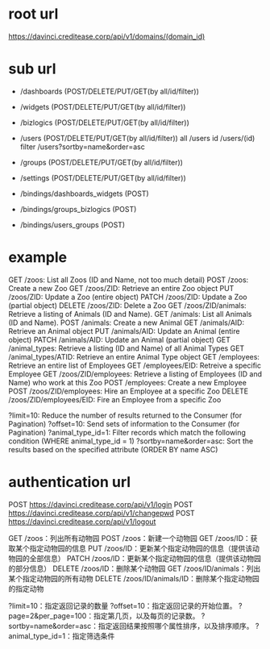 # root url

https://davinci.creditease.corp/api/v1/domains/(domain_id)

# sub url

- /dashboards (POST/DELETE/PUT/GET(by all/id/filter))
- /widgets (POST/DELETE/PUT/GET(by all/id/filter))
- /bizlogics (POST/DELETE/PUT/GET(by all/id/filter))
- /users (POST/DELETE/PUT/GET(by all/id/filter))
all   /users
id    /users/(id) 
filter /users?sortby=name&order=asc


- /groups (POST/DELETE/PUT/GET(by all/id/filter))
- /settings (POST/DELETE/PUT/GET(by all/id/filter))
- /bindings/dashboards_widgets (POST)
- /bindings/groups_bizlogics (POST)
- /bindings/users_groups (POST)

# example

GET /zoos: List all Zoos (ID and Name, not too much detail)
POST /zoos: Create a new Zoo
GET /zoos/ZID: Retrieve an entire Zoo object
PUT /zoos/ZID: Update a Zoo (entire object)
PATCH /zoos/ZID: Update a Zoo (partial object)
DELETE /zoos/ZID: Delete a Zoo
GET /zoos/ZID/animals: Retrieve a listing of Animals (ID and Name).
GET /animals: List all Animals (ID and Name).
POST /animals: Create a new Animal
GET /animals/AID: Retrieve an Animal object
PUT /animals/AID: Update an Animal (entire object)
PATCH /animals/AID: Update an Animal (partial object)
GET /animal_types: Retrieve a listing (ID and Name) of all Animal Types
GET /animal_types/ATID: Retrieve an entire Animal Type object
GET /employees: Retrieve an entire list of Employees
GET /employees/EID: Retreive a specific Employee
GET /zoos/ZID/employees: Retrieve a listing of Employees (ID and Name) who work at this Zoo
POST /employees: Create a new Employee
POST /zoos/ZID/employees: Hire an Employee at a specific Zoo
DELETE /zoos/ZID/employees/EID: Fire an Employee from a specific Zoo

?limit=10: Reduce the number of results returned to the Consumer (for Pagination)
?offset=10: Send sets of information to the Consumer (for Pagination)
?animal_type_id=1: Filter records which match the following condition (WHERE animal_type_id = 1)
?sortby=name&order=asc: Sort the results based on the specified attribute (ORDER BY name ASC)

# authentication url
POST https://davinci.creditease.corp/api/v1/login
POST https://davinci.creditease.corp/api/v1/changepwd
POST https://davinci.creditease.corp/api/v1/logout


GET /zoos：列出所有动物园
POST /zoos：新建一个动物园
GET /zoos/ID：获取某个指定动物园的信息
PUT /zoos/ID：更新某个指定动物园的信息（提供该动物园的全部信息）
PATCH /zoos/ID：更新某个指定动物园的信息（提供该动物园的部分信息）
DELETE /zoos/ID：删除某个动物园
GET /zoos/ID/animals：列出某个指定动物园的所有动物
DELETE /zoos/ID/animals/ID：删除某个指定动物园的指定动物

?limit=10：指定返回记录的数量
?offset=10：指定返回记录的开始位置。
?page=2&per_page=100：指定第几页，以及每页的记录数。
?sortby=name&order=asc：指定返回结果按照哪个属性排序，以及排序顺序。
?animal_type_id=1：指定筛选条件